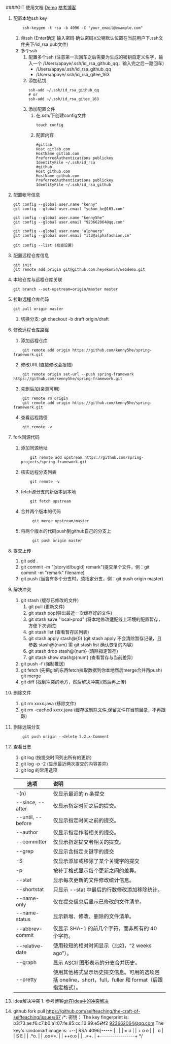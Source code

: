 ####GIT 使用文档
[Demo](https://github.com/heyekun54/webdemo.git)
[参考博客](http://www.2cto.com/kf/201610/554757.html)
1. 配置本地ssh key
    ```
        ssh-keygen -t rsa -b 4096 -C "your_email@example.com"
    ```
    1. 单ssh (Enter确定 输入密码  确认密码)(公钥默认位置在当前用户下.ssh文件夹下/id_rsa.pub文件)
    2. 多个ssh
        1. 配置多个ssh (注意第一次回车之后需要为生成的密钥自定义名字，输入一个 /Users/apaye/.ssh/id_rsa_github_qq，输入完之后一路回车)
            - /Users/apaye/.ssh/id_rsa_github_qq
            - /Users/apaye/.ssh/id_rsa_gitee_163
        2. 添加私钥
            ```shell
            ssh-add ~/.ssh/id_rsa_github_qq
            # or
            ssh-add ~/.ssh/id_rsa_gitee_163
            ```
        3. 添加配置文件
            1. 在.ssh/下创建config文件
               ```
               touch config
               ```
            2. 配置内容
                ```
                #gitlab
                Host gitlab.com
                HostName gitlab.com
                PreferredAuthentications publickey
                IdentityFile ~/.ssh/id_rsa
                #github
                Host github.com
                HostName github.com
                PreferredAuthentications publickey
                IdentityFile ~/.ssh/id_rsa_github
                ```
2. 配置帐号信息
    ``` 
    git config --global user.name "kenny"
    git config --global user.email "yekun_he@163.com"
    
    git config --global user.name "kenny5he"
    git config --global user.email "923662064@qq.com"
   
    git config --global user.name "alphaerp"
    git config --global user.email "it3@alphafashion.cn"
   
    git config --list (检查设置)
    ```

3. 配置远程仓库信息
    ``` 
    git init
    git remote add origin git@github.com:heyekun54/webdemo.git 
    ```

4. 本地仓库与远程仓库关联
    ``` 
   git branch --set-upstream=origin/master master 
    ```

5. 拉取远程仓库代码
    ``` 
   git pull origin master 
    ```
    1. 切换分支: git checkout -b draft origin/draft

6. 修改远程仓库路径
    1. 添加远程仓库
    ```
        git remote add origin https://github.com/kenny5he/spring-framework.git
    ```
    2. 修改URL(直接修改会报错)
    ```
        git remote origin set-url --push spring-framework https://github.com/kenny5he/spring-framework.git
    ``` 
    3. 先删后加(亲测可用)
    ```
        git remote rm origin
        git remote add origin https://github.com/kenny5he/spring-framework.git
    ```
   4. 查看远程路径
    ```
        git remote -v
    ```
7. fork同源代码
    1. 添加同源地址
        ```shell script
            git remote add upstream https://github.com/spring-projects/spring-framework.git
        ```
    2. 核实远程分支列表
        ```shell script
            git remote -v
        ```
    3. fetch源分支的新版本到本地
        ```shell script
            git fetch upstream
        ```
    4. 合并两个版本的代码
        ```shell script
             git merge upstream/master
        ```
    5. 将两个版本的代码push到github自己的分支上
        ```shell script
             git push origin master
        ```
8. 提交上传
    1. git add .
    2. git commit -m "[storyid/bugid] remark"(提交单个文件，例：git commit -m "remark" filename)
    3. git push (当含有多个分支时，须指定分支，例：git push origin master)

9. 解决冲突
    1. git stash (缓存已修改的文件)
        1. git pull (更新文件)
        2. git stash pop(弹出最近一次缓存好的文件)
        3. git stash save "local-prod" (将本地修改适配线上环境的配置暂存，方便下次调试)
        4. git stash list (查看暂存区列表)
        5. git stash apply stash@{0} (git stash apply 不会清除暂存记录，且参数 stash@{num} 需 git stash list 确认恢复的内容)
        6. git stash drop stash@{num} (清除指定暂存)
        7. git stash show stash@{num} (查看暂存与当前差异)
    2. git push -f (强制推送)
    3. git fetch   (先把git的东西fetch拉取数据到你本地然后merge合并再push)
       git merge
    4. git diff  (找到冲突的地方，然后解决冲突)(然后再上传)
  
10. 删除文件
     1. git rm xxxx.java (移除文件)
     2. git rm -cached xxxx.java (缓存区删除文件,保留文件在当前目录，不再跟踪)
11. 删除远端分支
    ```
        git push origin --delete 5.2.x-Comment
    ```
12. 查看日志
    1. git log  (按提交时间列出所有的更新)
    2. git log -p -2 (显示最近两次提交的内容差异)
    3. git log 的常用选项
    
    |选项	                      |说明|
    |---|:---|
    |-(n)             |仅显示最近的 n 条提交|  
    |--since, --after |仅显示指定时间之后的提交。|
    |--until, --before|仅显示指定时间之前的提交。|
    |--author         |仅显示指定作者相关的提交。|
    |--committer      |仅显示指定提交者相关的提交。|
    |--grep           |仅显示含指定关键字的提交|
    |-S               |仅显示添加或移除了某个关键字的提交|
    |-p               |按补丁格式显示每个更新之间的差异。|
    |--stat           |显示每次更新的文件修改统计信息。|
    |--shortstat      |只显示 --stat 中最后的行数修改添加移除统计。|
    |--name-only      |仅在提交信息后显示已修改的文件清单。|
    |--name-status    |显示新增、修改、删除的文件清单。|
    |--abbrev-commit  |仅显示 SHA-1 的前几个字符，而非所有的 40 个字符。|
    |--relative-date  |使用较短的相对时间显示（比如，“2 weeks ago”）。|
    |--graph          |显示 ASCII 图形表示的分支合并历史。|
    |--pretty         |使用其他格式显示历史提交信息。可用的选项包括 oneline，short，full，fuller 和 format（后跟指定格式）。|


12. idea解决冲突
    1. 
    参考博客[git在idea中的冲突解决](https://www.cnblogs.com/newAndHui/p/10851807.html)

13. github fork pull
    https://github.com/selfteaching/the-craft-of-selfteaching/issues/67
/*:
密钥：
The key fingerprint is:
b3:73:ae:f6:c7:b0:a1:07:fe:85:cc:10:99:e5:cd:f2 923662064@qq.com
The key's randomart image is:
+--[ RSA 4096]----+
|          .      |
|         = o     |
|        + o o    |
|         . o     |
|        S   E    |
|        .*o.     |
|       .oo==.    |
|        ++o.o    |
|       ..=+.     |
+-----------------+
*/